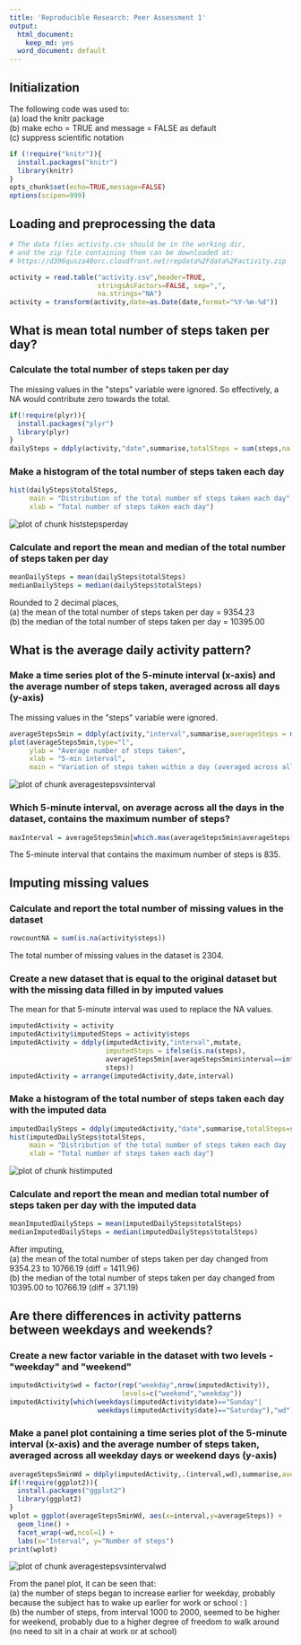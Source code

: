 ```yaml
---
title: 'Reproducible Research: Peer Assessment 1'
output:
  html_document:
    keep_md: yes
  word_document: default
---
```


## Initialization

The following code was used to:  
(a) load the knitr package  
(b) make echo = TRUE and message = FALSE as default  
(c) suppress scientific notation


```r
if (!require("knitr")){
  install.packages("knitr")
  library(knitr)
}
opts_chunk$set(echo=TRUE,message=FALSE)
options(scipen=999)
```

## Loading and preprocessing the data


```r
# The data files activity.csv should be in the working dir,
# and the zip file containing them can be downloaded at:
# https://d396qusza40orc.cloudfront.net/repdata%2Fdata%2Factivity.zip

activity = read.table("activity.csv",header=TRUE,
                      stringsAsFactors=FALSE, sep=",",
                      na.strings="NA")
activity = transform(activity,date=as.Date(date,format="%Y-%m-%d"))
```

## What is mean total number of steps taken per day?

### Calculate the total number of steps taken per day

The missing values in the "steps" variable were ignored. So effectively, a NA would contribute zero towards the total.


```r
if(!require(plyr)){
  install.packages("plyr")
  library(plyr)
}
dailySteps = ddply(activity,"date",summarise,totalSteps = sum(steps,na.rm = TRUE))
```

### Make a histogram of the total number of steps taken each day


```r
hist(dailySteps$totalSteps,
     main = "Distribution of the total number of steps taken each day",
     xlab = "Total number of steps taken each day")
```

![plot of chunk histstepsperday](figure/histstepsperday-1.png) 

### Calculate and report the mean and median of the total number of steps taken per day


```r
meanDailySteps = mean(dailySteps$totalSteps)
medianDailySteps = median(dailySteps$totalSteps)
```

Rounded to 2 decimal places,  
(a) the mean of the total number of steps taken per day = 9354.23  
(b) the median of the total number of steps taken per day = 10395.00

## What is the average daily activity pattern?

### Make a time series plot of the 5-minute interval (x-axis) and the average number of steps taken, averaged across all days (y-axis)

The missing values in the "steps" variable were ignored. 


```r
averageSteps5min = ddply(activity,"interval",summarise,averageSteps = mean(steps,na.rm = TRUE))
plot(averageSteps5min,type="l",
     ylab = "Average number of steps taken",
     xlab = "5-min interval",
     main = "Variation of steps taken within a day (averaged across all days)")
```

![plot of chunk averagestepsvsinterval](figure/averagestepsvsinterval-1.png) 

### Which 5-minute interval, on average across all the days in the dataset, contains the maximum number of steps?


```r
maxInterval = averageSteps5min[which.max(averageSteps5min$averageSteps),"interval"]
```

The 5-minute interval that contains the maximum number of steps is 835.

## Imputing missing values

### Calculate and report the total number of missing values in the dataset


```r
rowcountNA = sum(is.na(activity$steps))
```

The total number of missing values in the dataset is 2304.

### Create a new dataset that is equal to the original dataset but with the missing data filled in by imputed values

The mean for that 5-minute interval was used to replace the NA values.


```r
imputedActivity = activity
imputedActivity$imputedSteps = activity$steps
imputedActivity = ddply(imputedActivity,"interval",mutate,
                        imputedSteps = ifelse(is.na(steps),
                        averageSteps5min[averageSteps5min$interval==interval,"averageSteps"],
                        steps))
imputedActivity = arrange(imputedActivity,date,interval)
```

### Make a histogram of the total number of steps taken each day with the imputed data


```r
imputedDailySteps = ddply(imputedActivity,"date",summarise,totalSteps=sum(imputedSteps))
hist(imputedDailySteps$totalSteps,
     main = "Distribution of the total number of steps taken each day (imputed data)",
     xlab = "Total number of steps taken each day")
```

![plot of chunk histimputed](figure/histimputed-1.png) 

### Calculate and report the mean and median total number of steps taken per day with the imputed data


```r
meanImputedDailySteps = mean(imputedDailySteps$totalSteps)
medianImputedDailySteps = median(imputedDailySteps$totalSteps)
```

After imputing,  
(a) the mean of the total number of steps taken per day changed from 9354.23 to 10766.19 (diff = 1411.96)  
(b) the median of the total number of steps taken per day changed from 10395.00 to 10766.19 (diff = 371.19)

## Are there differences in activity patterns between weekdays and weekends?

### Create a new factor variable in the dataset with two levels - "weekday" and "weekend" 


```r
imputedActivity$wd = factor(rep("weekday",nrow(imputedActivity)),
                            levels=c("weekend","weekday"))
imputedActivity[which(weekdays(imputedActivity$date)=="Sunday"|
                      weekdays(imputedActivity$date)=="Saturday"),"wd"] = "weekend"
```

### Make a panel plot containing a time series plot of the 5-minute interval (x-axis) and the average number of steps taken, averaged across all weekday days or weekend days (y-axis)


```r
averageSteps5minWd = ddply(imputedActivity,.(interval,wd),summarise,averageSteps = mean(imputedSteps))
if(!require(ggplot2)){
  install.packages("ggplot2")
  library(ggplot2)
}
wplot = ggplot(averageSteps5minWd, aes(x=interval,y=averageSteps)) +
  geom_line() +
  facet_wrap(~wd,ncol=1) +
  labs(x="Interval", y="Number of steps")
print(wplot)
```

![plot of chunk averagestepsvsintervalwd](figure/averagestepsvsintervalwd-1.png) 

From the panel plot, it can be seen that:  
(a) the number of steps began to increase earlier for weekday, probably because the subject has to wake up earlier for work or school : )  
(b) the number of steps, from interval 1000 to 2000, seemed to be higher for weekend, probably due to a higher degree of freedom to walk around (no need to sit in a chair at work or at school)
